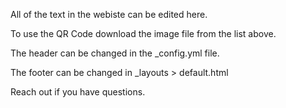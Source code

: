 All of the text in the webiste can be edited here.

To use the QR Code download the image file from the list above.

The header can be changed in the _config.yml file.

The footer can be changed in _layouts > default.html

Reach out if you have questions.
